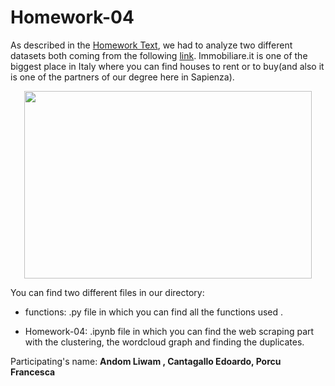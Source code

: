 # Homework-04

As described in the [Homework Text](https://github.com/CriMenghini/ADM-2018/tree/master/Homework_4), we had to analyze two different datasets both coming from the following [link](https://www.immobiliare.it/vendita-case/roma/?criterio=rilevanza&pag=1). Immobiliare.it is one of the biggest place in Italy where you can find houses to rent or to buy(and also it is one of the partners of our degree here in Sapienza).

<p align="center">
  <img width="460" height="300" src="https://img.im-cdn.it/assets/2018113001/img/static-pages/showcase/illustrazione-numeri-uno@2x.png">
</p>


You can find two different files in our directory:

- functions: .py file in which you can find all the functions used .

- Homework-04: .ipynb  file in which you can find the web scraping part with the clustering, the wordcloud graph and finding the duplicates.

Participating's name: **Andom Liwam , Cantagallo Edoardo, Porcu Francesca**
